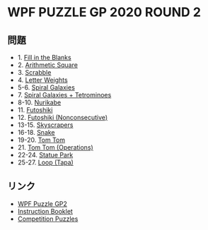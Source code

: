# WPF PUZZLE GP 2020 ROUND 2

## 問題
- 1\. [Fill in the Blanks](../puzzle/fillintheblanks.md)
- 2\. [Arithmetic Square](../puzzle/arithmeticsquare.md)
- 3\. [Scrabble](../puzzle/scrabble.md)
- 4\. [Letter Weights](../puzzle/letterweights.md)
- 5-6. [Spiral Galaxies](../puzzle/spiralgalaxies.md)
- 7\. [Spiral Galaxies + Tetrominoes](../puzzle/spiralgalaxies-tetrominoes.md)
- 8-10. [Nurikabe](../puzzle/nurikabe.md)
- 11\. [Futoshiki](../puzzle/futoshiki.md)
- 12\. [Futoshiki (Nonconsecutive)](../puzzle/futoshiki-nonconsecutive.md)
- 13-15. [Skyscrapers](../puzzle/skyscrapers.md)
- 16-18. [Snake](../puzzle/snake.md)
- 19-20. [Tom Tom](../puzzle/tomtom.md)
- 21\. [Tom Tom (Operations)](../puzzle/tomtom-operations.md)
- 22-24. [Statue Park](../puzzle/statuepark.md)
- 25-27. [Loop (Tapa)](../puzzle/loop-tapa.md)

## リンク
- [WPF Puzzle GP2](https://gp.worldpuzzle.org/content/wpf-puzzle-gp2-5)
- [Instruction Booklet](https://gp.worldpuzzle.org/content/instruction-booklet-100)
- [Competition Puzzles](https://gp.worldpuzzle.org/content/competition-puzzles-65)
